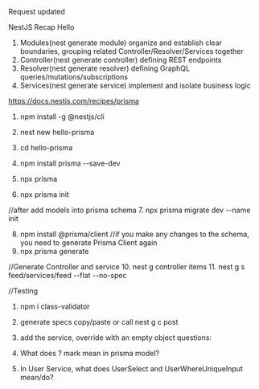 Request updated

NestJS Recap Hello
1. Modules(nest generate module) organize and establish clear boundaries, grouping related Controller/Resolver/Services together
2. Controller(nest generate controller) defining REST endpoints
3. Resolver(nest generate resolver) defining GraphQL queries/mutations/subscriptions
4. Services(nest generate service) implement and isolate business logic

https://docs.nestjs.com/recipes/prisma
1. npm install -g @nestjs/cli
2. nest new hello-prisma

3. cd hello-prisma
4. npm install prisma --save-dev

5. npx prisma
6. npx prisma init

//after add models into prisma schema
7. npx prisma migrate dev --name init

8. npm install @prisma/client
//if you make any changes to the schema, you need to generate Prisma Client again
9. npx prisma generate


//Generate Controller and service
10. nest g controller items
11. nest g s feed/services/feed --flat --no-spec


//Testing
1. npm i class-validator

1. generate specs copy/paste or call nest g c post
2. add the service, override with an empty object
questions:
1. What does ? mark mean in prisma model?
2. In User Service, what does UserSelect and UserWhereUniqueInput mean/do?